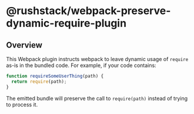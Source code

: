 # @rushstack/webpack-preserve-dynamic-require-plugin

## Overview

This Webpack plugin instructs webpack to leave dynamic usage of `require` as-is in the bundled code. For example, if your code contains:
```js
function requireSomeUserThing(path) {
  return require(path);
}
```
The emitted bundle will preserve the call to `require(path)` instead of trying to process it.
